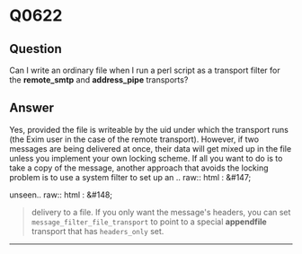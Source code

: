Q0622
=====

Question
--------

Can I write an ordinary file when I run a perl script as a transport
filter for the **remote\_smtp** and **address\_pipe** transports?

Answer
------

Yes, provided the file is writeable by the uid under which the transport runs (the Exim user in the case of the remote transport). However, if two messages are being delivered at once, their data will get mixed up in the file unless you implement your own locking scheme. If all you want to do is to take a copy of the message, another approach that avoids the locking problem is to use a system filter to set up an .. raw:: html
:   &\#147;

unseen.. raw:: html
:   &\#148;

> delivery to a file. If you only want the message's headers, you can
> set `message_filter_file_transport` to point to a special
> **appendfile** transport that has `headers_only` set.

* * * * *
